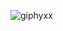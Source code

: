 ![giphyxx](https://github.com/sh0cklife/sh0cklife/assets/134636754/48be817f-850b-47bc-86eb-5220c605f4cb)
